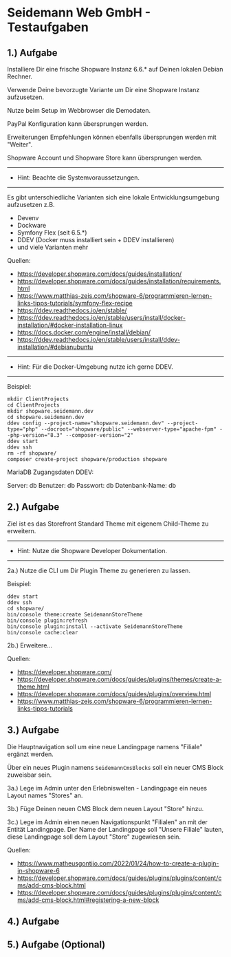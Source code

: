 # Seidemann Web GmbH - Testaufgaben

## 1.) Aufgabe

Installiere Dir eine frische Shopware Instanz 6.6.* auf Deinen lokalen Debian Rechner.

Verwende Deine bevorzugte Variante um Dir eine Shopware Instanz aufzusetzen.

Nutze beim Setup im Webbrowser die Demodaten.

PayPal Konfiguration kann übersprungen werden.

Erweiterungen Empfehlungen können ebenfalls übersprungen werden mit "Weiter".

Shopware Account und Shopware Store kann übersprungen werden.

-------------------------------------------------------------------------------------------------------------------------------
- Hint: Beachte die Systemvoraussetzungen. 
-------------------------------------------------------------------------------------------------------------------------------

Es gibt unterschiedliche Varianten sich eine lokale Entwicklungsumgebung aufzusetzen z.B.

- Devenv
- Dockware
- Symfony Flex (seit 6.5.*)
- DDEV (Docker muss installiert sein + DDEV installieren)
- und viele Varianten mehr

Quellen:
- https://developer.shopware.com/docs/guides/installation/
- https://developer.shopware.com/docs/guides/installation/requirements.html
- https://www.matthias-zeis.com/shopware-6/programmieren-lernen-links-tipps-tutorials/symfony-flex-recipe
- https://ddev.readthedocs.io/en/stable/
- https://ddev.readthedocs.io/en/stable/users/install/docker-installation/#docker-installation-linux
- https://docs.docker.com/engine/install/debian/
- https://ddev.readthedocs.io/en/stable/users/install/ddev-installation/#debianubuntu

-------------------------------------------------------------------------------------------------------------------------------
- Hint: Für die Docker-Umgebung nutze ich gerne DDEV.
-------------------------------------------------------------------------------------------------------------------------------

Beispiel:

```
mkdir ClientProjects
cd ClientProjects
mkdir shopware.seidemann.dev
cd shopware.seidemann.dev
ddev config --project-name="shopware.seidemann.dev" --project-type="php" --docroot="shopware/public" --webserver-type="apache-fpm" --php-version="8.3" --composer-version="2"
ddev start
ddev ssh
rm -rf shopware/
composer create-project shopware/production shopware
```

MariaDB Zugangsdaten DDEV:

Server: db
Benutzer: db
Passwort: db
Datenbank-Name: db

## 2.) Aufgabe

Ziel ist es das Storefront Standard Theme mit eigenem Child-Theme zu erweitern.

-------------------------------------------------------------------------------------------------------------------------------
- Hint: Nutze die Shopware Developer Dokumentation.
-------------------------------------------------------------------------------------------------------------------------------

2a.) Nutze die CLI um Dir Plugin Theme zu generieren zu lassen.

Beispiel:

```
ddev start
ddev ssh
cd shopware/
bin/console theme:create SeidemannStoreTheme
bin/console plugin:refresh
bin/console plugin:install --activate SeidemannStoreTheme
bin/console cache:clear
```

2b.) Erweitere...

Quellen:
- https://developer.shopware.com/
- https://developer.shopware.com/docs/guides/plugins/themes/create-a-theme.html
- https://developer.shopware.com/docs/guides/plugins/overview.html
- https://www.matthias-zeis.com/shopware-6/programmieren-lernen-links-tipps-tutorials

## 3.) Aufgabe

Die Hauptnavigation soll um eine neue Landingpage namens "Filiale" ergänzt werden. 

Über ein neues Plugin namens `SeidemannCmsBlocks` soll ein neuer CMS Block zuweisbar sein.

3a.) Lege im Admin unter den Erlebniswelten - Landingpage ein neues Layout names "Stores" an.

3b.) Füge Deinen neuen CMS Block dem neuen Layout "Store" hinzu.

3c.) Lege im Admin einen neuen Navigationspunkt "Filialen" an mit der Entität Landingpage.
     Der Name der Landingpage soll "Unsere Filiale" lauten, diese Landingpage soll dem Layout "Store" zugewiesen sein.

Quellen:
- https://www.matheusgontijo.com/2022/01/24/how-to-create-a-plugin-in-shopware-6
- https://developer.shopware.com/docs/guides/plugins/plugins/content/cms/add-cms-block.html
- https://developer.shopware.com/docs/guides/plugins/plugins/content/cms/add-cms-block.html#registering-a-new-block

## 4.) Aufgabe
## 5.) Aufgabe (Optional)